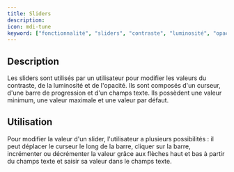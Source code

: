 ```yaml
---
title: Sliders
description:
icon: mdi-tune
keyword: ["fonctionnalité", "sliders", "contraste", "luminosité", "opacité"]
---
```

## Description

Les sliders sont utilisés par un utilisateur pour modifier les valeurs du contraste, de la luminosité et de l'opacité.
Ils sont composés d'un curseur, d'une barre de progression et d'un champs texte. Ils possèdent une valeur minimum, une valeur maximale et une valeur par défaut.

## Utilisation

Pour modifier la valeur d'un slider, l'utilisateur a plusieurs possibilités : il peut déplacer le curseur le long de la barre, cliquer sur la barre, incrémenter ou décrémenter la valeur grâce aux flèches haut et bas à partir du champs texte et saisir sa valeur dans le champs texte.